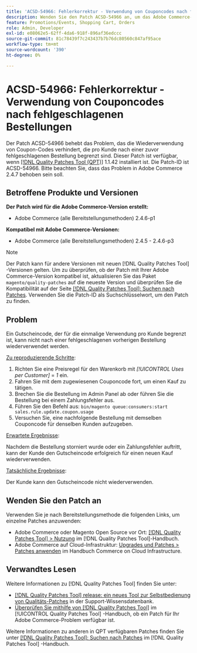 ```yaml
---
title: 'ACSD-54966: Fehlerkorrektur - Verwendung von Couponcodes nach fehlgeschlagenen Bestellungen'
description: Wenden Sie den Patch ACSD-54966 an, um das Adobe Commerce-Problem zu beheben, das die Wiederverwendung von Coupon-Codes verhindert, die pro Promotion und Warenkorb nach einer zuvor fehlgeschlagenen Bestellung begrenzt sind.
feature: Promotions/Events, Shopping Cart, Orders
role: Admin, Developer
exl-id: e08062e5-62ff-4da6-918f-896af36edccc
source-git-commit: 81c78439f7c243437b7b76dc80560c847af95ace
workflow-type: tm+mt
source-wordcount: '390'
ht-degree: 0%

---
```


# ACSD-54966: Fehlerkorrektur - Verwendung von Couponcodes nach fehlgeschlagenen Bestellungen

Der Patch ACSD-54966 behebt das Problem, das die Wiederverwendung von Coupon-Codes verhindert, die pro Kunde nach einer zuvor fehlgeschlagenen Bestellung begrenzt sind. Dieser Patch ist verfügbar, wenn [[!DNL Quality Patches Tool (QPT)]](https://experienceleague.adobe.com/en/docs/commerce-knowledge-base/kb/announcements/commerce-announcements/magento-quality-patches-released-new-tool-to-self-serve-quality-patches) 1.1.42 installiert ist. Die Patch-ID ist ACSD-54966. Bitte beachten Sie, dass das Problem in Adobe Commerce 2.4.7 behoben sein soll.

## Betroffene Produkte und Versionen

**Der Patch wird für die Adobe Commerce-Version erstellt:**

* Adobe Commerce (alle Bereitstellungsmethoden) 2.4.6-p1

**Kompatibel mit Adobe Commerce-Versionen:**

* Adobe Commerce (alle Bereitstellungsmethoden) 2.4.5 - 2.4.6-p3

>[!NOTE]
>
>Der Patch kann für andere Versionen mit neuen [!DNL Quality Patches Tool] -Versionen gelten. Um zu überprüfen, ob der Patch mit Ihrer Adobe Commerce-Version kompatibel ist, aktualisieren Sie das Paket `magento/quality-patches` auf die neueste Version und überprüfen Sie die Kompatibilität auf der Seite [[!DNL Quality Patches Tool]: Suchen nach Patches](https://experienceleague.adobe.com/tools/commerce-quality-patches/index.html). Verwenden Sie die Patch-ID als Suchschlüsselwort, um den Patch zu finden.

## Problem

Ein Gutscheincode, der für die einmalige Verwendung pro Kunde begrenzt ist, kann nicht nach einer fehlgeschlagenen vorherigen Bestellung wiederverwendet werden.

<u>Zu reproduzierende Schritte</u>:

1. Richten Sie eine Preisregel für den Warenkorb mit *[!UICONTROL Uses per Customer]* = *1* ein.
1. Fahren Sie mit dem zugewiesenen Couponcode fort, um einen Kauf zu tätigen.
1. Brechen Sie die Bestellung im Admin Panel ab oder führen Sie die Bestellung bei einem Zahlungsfehler aus.
1. Führen Sie den Befehl aus: `bin/magento queue:consumers:start sales.rule.update.coupon.usage`
1. Versuchen Sie, eine nachfolgende Bestellung mit demselben Couponcode für denselben Kunden aufzugeben.

<u>Erwartete Ergebnisse</u>:

Nachdem die Bestellung storniert wurde oder ein Zahlungsfehler auftritt, kann der Kunde den Gutscheincode erfolgreich für einen neuen Kauf wiederverwenden.

<u>Tatsächliche Ergebnisse</u>:

Der Kunde kann den Gutscheincode nicht wiederverwenden.

## Wenden Sie den Patch an

Verwenden Sie je nach Bereitstellungsmethode die folgenden Links, um einzelne Patches anzuwenden:

* Adobe Commerce oder Magento Open Source vor Ort: [[!DNL Quality Patches Tool] > Nutzung](/help/tools/quality-patches-tool/usage.md) im [!DNL Quality Patches Tool]-Handbuch.
* Adobe Commerce auf Cloud-Infrastruktur: [Upgrades und Patches > Patches anwenden](https://experienceleague.adobe.com/docs/commerce-cloud-service/user-guide/develop/upgrade/apply-patches.html) im Handbuch Commerce on Cloud Infrastructure.

## Verwandtes Lesen

Weitere Informationen zu [!DNL Quality Patches Tool] finden Sie unter:

* [[!DNL Quality Patches Tool] release: ein neues Tool zur Selbstbedienung von Qualitäts-Patches](https://experienceleague.adobe.com/en/docs/commerce-knowledge-base/kb/announcements/commerce-announcements/magento-quality-patches-released-new-tool-to-self-serve-quality-patches) in der Support-Wissensdatenbank.
* [Überprüfen Sie mithilfe von  [!DNL Quality Patches Tool]](/help/tools/quality-patches-tool/patches-available-in-qpt/check-patch-for-magento-issue-with-magento-quality-patches.md) im [!UICONTROL Quality Patches Tool] -Handbuch, ob ein Patch für Ihr Adobe Commerce-Problem verfügbar ist.


Weitere Informationen zu anderen in QPT verfügbaren Patches finden Sie unter [[!DNL Quality Patches Tool]: Suchen nach Patches](https://experienceleague.adobe.com/tools/commerce-quality-patches/index.html) im [!DNL Quality Patches Tool] -Handbuch.
